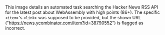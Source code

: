 This image details an automated task searching the Hacker News RSS API for the latest post about WebAssembly with high points (86+). The specific `<item>`'s `<link>` was supposed to be provided, but the shown URL ("https://news.ycombinator.com/item?id=38790552") is flagged as incorrect.